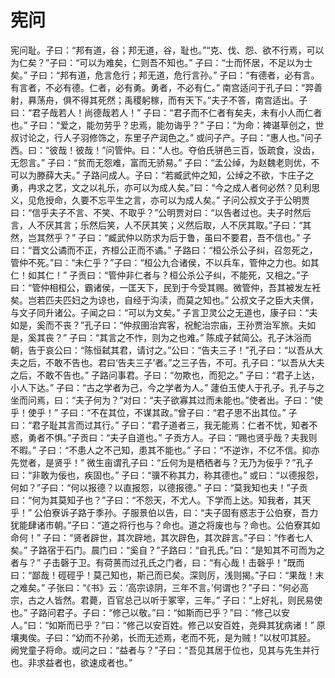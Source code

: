 # 宪问
宪问耻。子曰：“邦有道，谷；邦无道，谷，耻也。”“克、伐、怨、欲不行焉，可以为仁矣？”子曰：“可以为难矣，仁则吾不知也。”
子曰：“士而怀居，不足以为士矣。”
子曰：“邦有道，危言危行；邦无道，危行言孙。”
子曰：“有德者，必有言。有言者，不必有德。仁者，必有勇。勇者，不必有仁。”
南宫适问于孔子曰：“羿善射，奡荡舟，俱不得其死然；禹稷躬稼，而有天下。”夫子不答，南宫适出。子曰：“君子哉若人！尚德哉若人！”
子曰：“君子而不仁者有矣夫，未有小人而仁者也。”
子曰：“爱之，能勿劳乎？忠焉，能勿诲乎？”
子曰：“为命：裨谌草创之，世叔讨论之，行人子羽修饰之，东里子产润色之。”
或问子产。子曰：“惠人也。”问子西。曰：“彼哉！彼哉！”问管仲。曰：“人也。夺伯氏骈邑三百，饭疏食，没齿，无怨言。”
子曰：“贫而无怨难，富而无骄易。”
子曰：“孟公绰，为赵魏老则优，不可以为滕薛大夫。”
子路问成人。子曰：“若臧武仲之知，公绰之不欲，卞庄子之勇，冉求之艺，文之以礼乐，亦可以为成人矣。”曰：“今之成人者何必然？见利思义，见危授命，久要不忘平生之言，亦可以为成人矣。”
子问公叔文子于公明贾曰：“信乎夫子不言、不笑、不取乎？”公明贾对曰：“以告者过也。夫子时然后言，人不厌其言；乐然后笑，人不厌其笑；义然后取，人不厌其取。”子曰：“其然，岂其然乎？”
子曰：“臧武仲以防求为后于鲁，虽曰不要君，吾不信也。”
子曰：“晋文公谲而不正，齐桓公正而不谲。”
子路曰：“桓公杀公子纠，召忽死之，管仲不死。”曰：“未仁乎？”子曰：“桓公九合诸侯，不以兵车，管仲之力也。如其仁！如其仁！”
子贡曰：“管仲非仁者与？桓公杀公子纠，不能死，又相之。”子曰：“管仲相桓公，霸诸侯，一匡天下，民到于今受其赐。微管仲，吾其被发左衽矣。岂若匹夫匹妇之为谅也，自经于沟渎，而莫之知也。”
公叔文子之臣大夫僎，与文子同升诸公。子闻之曰：“可以为文矣。”
子言卫灵公之无道也，康子曰：“夫如是，奚而不丧？”孔子曰：“仲叔圉治宾客，祝鮀治宗庙，王孙贾治军旅。夫如是，奚其丧？”
子曰：“其言之不怍，则为之也难。”
陈成子弑简公。孔子沐浴而朝，告于哀公曰：“陈恒弑其君，请讨之。”公曰：“告夫三子！”孔子曰：“以吾从大夫之后，不敢不告也。君曰‘告夫三子’者。”之三子告，不可。孔子曰：“以吾从大夫之后，不敢不告也。”
子路问事君。子曰：“勿欺也，而犯之。”
子曰：“君子上达，小人下达。”
子曰：“古之学者为己，今之学者为人。”
蘧伯玉使人于孔子。孔子与之坐而问焉，曰：“夫子何为？”对曰：“夫子欲寡其过而未能也。”使者出。子曰：“使乎！使乎！”
子曰：“不在其位，不谋其政。”曾子曰：“君子思不出其位。”
子曰：“君子耻其言而过其行。”
子曰：“君子道者三，我无能焉：仁者不忧，知者不惑，勇者不惧。”子贡曰：“夫子自道也。”
子贡方人。子曰：“赐也贤乎哉？夫我则不暇。”
子曰：“不患人之不己知，患其不能也。”
子曰：“不逆诈，不亿不信。抑亦先觉者，是贤乎！”
微生亩谓孔子曰：“丘何为是栖栖者与？无乃为佞乎？”孔子曰：“非敢为佞也，疾固也。”
子曰：“骥不称其力，称其德也。”
或曰：“以德报怨，何如？”子曰：“何以报德？以直报怨，以德报德。”
子曰：“莫我知也夫！”子贡曰：“何为其莫知子也？”子曰：“不怨天，不尤人。下学而上达。知我者，其天乎！”
公伯寮诉子路于季孙。子服景伯以告，曰：“夫子固有惑志于公伯寮，吾力犹能肆诸市朝。”子曰：“道之将行也与？命也。道之将废也与？命也。公伯寮其如命何！”
子曰：“贤者辟世，其次辟地，其次辟色，其次辟言。”子曰：“作者七人矣。”
子路宿于石门。晨门曰：“奚自？”子路曰：“自孔氏。”曰：“是知其不可而为之者与？”
子击磬于卫。有荷蒉而过孔氏之门者，曰：“有心哉！击磬乎！”既而曰：“鄙哉！硜硜乎！莫己知也，斯己而已矣。深则厉，浅则揭。”子曰：“果哉！末之难矣。”
子张曰：“《书》云：‘高宗谅阴，三年不言。’何谓也？”子曰：“何必高宗，古之人皆然。君薨，百官总己以听于冢宰，三年。”
子曰：“上好礼，则民易使也。”
子路问君子。子曰：“修己以敬。”曰：“如斯而已乎？”曰：“修己以安人。”曰：“如斯而已乎？”曰：“修己以安百姓。修己以安百姓，尧舜其犹病诸！”
原壤夷俟。子曰：“幼而不孙弟，长而无述焉，老而不死，是为贼！”以杖叩其胫。
阙党童子将命。或问之曰：“益者与？”子曰：“吾见其居于位也，见其与先生并行也。非求益者也，欲速成者也。”
